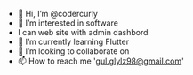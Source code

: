 - 👋 Hi, I’m @codercurly
- 👀 I’m interested in software
- I can web site with admin dashbord
- 🌱 I’m currently learning Flutter
- 💞️ I’m looking to collaborate on 
- 📫 How to reach me 'gul.glylz98@gmail.com'

<!---
codercurly/codercurly is a ✨ special ✨ repository because its `README.md` (this file) appears on your GitHub profile.
You can click the Preview link to take a look at your changes.
--->
